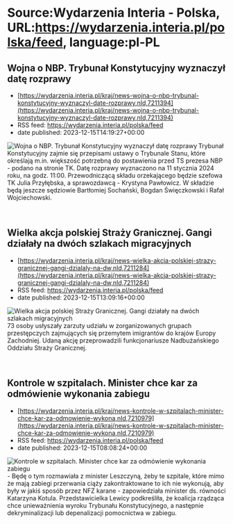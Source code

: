 # Source:Wydarzenia Interia - Polska, URL:https://wydarzenia.interia.pl/polska/feed, language:pl-PL

## Wojna o NBP. Trybunał Konstytucyjny wyznaczył datę rozprawy
 - [https://wydarzenia.interia.pl/kraj/news-wojna-o-nbp-trybunal-konstytucyjny-wyznaczyl-date-rozprawy,nId,7211394](https://wydarzenia.interia.pl/kraj/news-wojna-o-nbp-trybunal-konstytucyjny-wyznaczyl-date-rozprawy,nId,7211394)
 - RSS feed: https://wydarzenia.interia.pl/polska/feed
 - date published: 2023-12-15T14:19:27+00:00

<p><a href="https://wydarzenia.interia.pl/kraj/news-wojna-o-nbp-trybunal-konstytucyjny-wyznaczyl-date-rozprawy,nId,7211394"><img align="left" alt="Wojna o NBP. Trybunał Konstytucyjny wyznaczył datę rozprawy" src="https://i.iplsc.com/wojna-o-nbp-trybunal-konstytucyjny-wyznaczyl-date-rozprawy/000I8EGFGCCNBKWU-C321.jpg" /></a>Trybunał Konstytucyjny zajmie się przepisami ustawy o Trybunale Stanu, które określają m.in. większość potrzebną do postawienia przed TS prezesa NBP - podano na stronie TK. Datę rozprawy wyznaczono na 11 stycznia 2024 roku, na godz. 11:00. Przewodniczącą składu orzekającego będzie szefowa TK Julia Przyłębska, a sprawozdawcą - Krystyna Pawłowicz. W składzie będą jeszcze sędziowie Bartłomiej Sochański, Bogdan Święczkowski i Rafał Wojciechowski.</p><br clear="all" />

## Wielka akcja polskiej Straży Granicznej. Gangi działały na dwóch szlakach migracyjnych
 - [https://wydarzenia.interia.pl/kraj/news-wielka-akcja-polskiej-strazy-granicznej-gangi-dzialaly-na-dw,nId,7211284](https://wydarzenia.interia.pl/kraj/news-wielka-akcja-polskiej-strazy-granicznej-gangi-dzialaly-na-dw,nId,7211284)
 - RSS feed: https://wydarzenia.interia.pl/polska/feed
 - date published: 2023-12-15T13:09:16+00:00

<p><a href="https://wydarzenia.interia.pl/kraj/news-wielka-akcja-polskiej-strazy-granicznej-gangi-dzialaly-na-dw,nId,7211284"><img align="left" alt="Wielka akcja polskiej Straży Granicznej. Gangi działały na dwóch szlakach migracyjnych" src="https://i.iplsc.com/wielka-akcja-polskiej-strazy-granicznej-gangi-dzialaly-na-dw/000I8CZIEDOBL1EX-C321.jpg" /></a>73 osoby usłyszały zarzuty udziału w zorganizowanych grupach przestępczych zajmujących się przemytem imigrantów do krajów Europy Zachodniej. Udaną akcję przeprowadzili funkcjonariusze Nadbużańskiego Oddziału Straży Granicznej.</p><br clear="all" />

## Kontrole w szpitalach. Minister chce kar za odmówienie wykonania zabiegu
 - [https://wydarzenia.interia.pl/kraj/news-kontrole-w-szpitalach-minister-chce-kar-za-odmowienie-wykona,nId,7210979](https://wydarzenia.interia.pl/kraj/news-kontrole-w-szpitalach-minister-chce-kar-za-odmowienie-wykona,nId,7210979)
 - RSS feed: https://wydarzenia.interia.pl/polska/feed
 - date published: 2023-12-15T08:08:24+00:00

<p><a href="https://wydarzenia.interia.pl/kraj/news-kontrole-w-szpitalach-minister-chce-kar-za-odmowienie-wykona,nId,7210979"><img align="left" alt="Kontrole w szpitalach. Minister chce kar za odmówienie wykonania zabiegu" src="https://i.iplsc.com/kontrole-w-szpitalach-minister-chce-kar-za-odmowienie-wykona/000I88E8G8S9Y4NX-C321.jpg" /></a>- Będę o tym rozmawiała z minister Leszczyną, żeby te szpitale, które mimo że mają zabiegi przerwania ciąży zakontraktowane to ich nie wykonują, aby były w jakiś sposób przez NFZ karane - zapowiedziała minister ds. równości Katarzyna Kotula. Przedstawicielka Lewicy podkreśliła, że koalicja rządząca chce unieważnienia wyroku Trybunału Konstytucyjnego, a następnie dekryminalizacji lub depenalizacji pomocnictwa w zabiegu.</p><br clear="all" />


